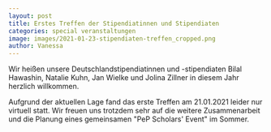 ```yaml
---
layout: post
title: Erstes Treffen der Stipendiatinnen und Stipendiaten
categories: special veranstaltungen
image: images/2021-01-23-stipendiaten-treffen_cropped.png
author: Vanessa
---
```


Wir heißen unsere Deutschlandstipendiatinnen und -stipendiaten Bilal Hawashin, Natalie Kuhn, Jan Wielke und Jolina Zillner in diesem Jahr herzlich willkommen.

Aufgrund der aktuellen Lage fand das erste Treffen am 21.01.2021 leider nur virtuell statt. Wir freuen uns trotzdem sehr auf die weitere Zusammenarbeit und die Planung eines gemeinsamen "PeP Scholars' Event" im Sommer.
